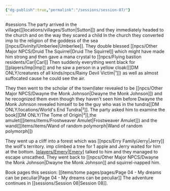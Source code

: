 ```yaml
---
{"dg-publish":true,"permalink":"/sessions/session-07/"}
---
```


#sessions 
The party arrived in the village([[locations/villages/Sutton\|Sutton]]) and they immediately headed to the church and on the way they scared a child
In the church they converted imp to the religion of the goddess of the sea [[npcs/Divinity/Umberlee\|Umberlee]].
They double blessed [[npcs/Other Major NPCS/Druid The Squirrel\|Druid The Squirrel]] which might have made him strong and then gave a mana crystal to [[npcs/Flying bastion residents/Carl\|Carl]]
Then suddenly everything went black for [[players/Imp\|Imp]] and he saw a person in a yellow cloak([[DM ONLY/creatures of all kinds/npcs/Rainy Devil Victim\|¹]]) as well as almost suffocated cause he could see the air. 

They then went to the scholar of the town(later revealed to be [[npcs/Other Major NPCS/Dwayne the Monk Johnson\|Dwayne the Monk Johnson]]) and he recognized them even though they haven't seen him before
Dwayne the Monk Johnson revealed himself to be the guy who was in the tundra[[DM ONLY/locations/World's End Tundra\|²]].
The party asked him to examine the book[[DM ONLY/The Tome of Origin\|³]],the amulet([[items/items/Frostweaver Amulet\|Frostweaver Amulet]]) and the wand([[items/items/Wand of random polymorph\|Wand of random polymorph]])

They went up a cliff into a forest which was [[npcs/Erry Family/Jerry\|Jerry]] the wolf's territory.
imp climbed a tree for 1 apple and Jerry waited for him at the bottom.
[[players/Emery\|Emery]](bnnnz) talked to him and they managed to escape unscathed.
They went back to [[npcs/Other Major NPCS/Dwayne the Monk Johnson\|Dwayne the Monk Johnson]] and squirrel-napped him.

Book pages this session: [[items/tome pages/pages/Page 04 - My dreams can be peculiar\|Page 04 - My dreams can be peculiar]]
The adventure continues in [[sessions/Session 08\|Session 08]].